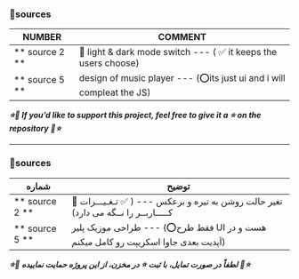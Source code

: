 ### 📄sources

| NUMBER | COMMENT |
| ------- | -------------- |
| ** source 2 ** | 🔲 light & dark mode switch --- ( ✅ it keeps the users choose)|
| ** source 5 ** |  design of music player --- (⭕its just ui and i will compleat the JS) |

***⭐💖  If you’d like to support this project, feel free to give it a ⭐️ on the repository 💖⭐***
______

### 📄sources

| شماره | توضیح |
| ------- | -------------- |
| ** source 2 ** | 🔲 تغیر حالت روشن به تیره و برعکس --- ( ✅ تـغـیـــرات کـــــاربــر را نــگه می دارد)|
| ** source 5 ** |  طراحی موزیک پلیر --- (⭕فقط طرح UI هست و در آپدیت بعدی جاوا اسکریپت رو کامل میکنم) |


***⭐💖  لطفاً در صورت تمایل، با ثبت ⭐️ در مخزن، از این پروژه حمایت نماییده 💖⭐***
